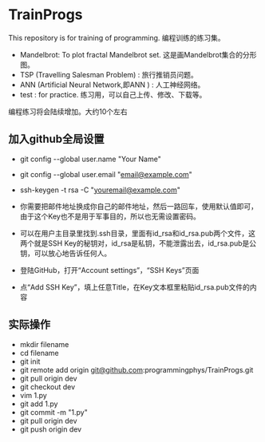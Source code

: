 # TrainProgs
This repository is for training of programming.
编程训练的练习集。


* Mandelbrot: To plot fractal Mandelbrot set. 这是画Mandelbrot集合的分形图。
* TSP (Travelling Salesman Problem) : 旅行推销员问题。
* ANN (Artificial Neural Network,即ANN ) : 人工神经网络。
* test : for practice. 练习用，可以自己上传、修改、下载等。

编程练习将会陆续增加。大约10个左右




## 加入github全局设置
* git config --global user.name "Your Name"
* git config --global user.email "email@example.com"
* ssh-keygen -t rsa -C "youremail@example.com"
* 你需要把邮件地址换成你自己的邮件地址，然后一路回车，使用默认值即可，由于这个Key也不是用于军事目的，所以也无需设置密码。
* 可以在用户主目录里找到.ssh目录，里面有id_rsa和id_rsa.pub两个文件，这两个就是SSH Key的秘钥对，id_rsa是私钥，不能泄露出去，id_rsa.pub是公钥，可以放心地告诉任何人。

* 登陆GitHub，打开“Account settings”，“SSH Keys”页面
* 点“Add SSH Key”，填上任意Title，在Key文本框里粘贴id_rsa.pub文件的内容

## 实际操作
* mkdir filename
* cd filename
* git init 
* git remote add origin git@github.com:programmingphys/TrainProgs.git
* git pull origin dev
* git checkout dev
* vim 1.py 
* git add 1.py
* git commit -m "1.py"
* git pull origin dev
* git push origin dev

